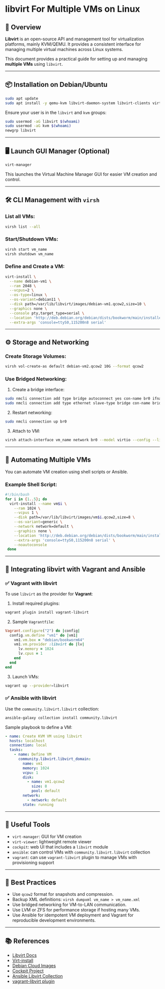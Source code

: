 # libvirt For Multiple VMs on Linux

## 🧾 Overview

**Libvirt** is an open-source API and management tool for virtualization platforms, mainly KVM/QEMU. It provides a consistent interface for managing multiple virtual machines across Linux systems.

This document provides a practical guide for setting up and managing **multiple VMs** using `libvirt`.

---

## 📦 Installation on Debian/Ubuntu

```bash
sudo apt update
sudo apt install -y qemu-kvm libvirt-daemon-system libvirt-clients virt-manager bridge-utils
```

Ensure your user is in the `libvirt` and `kvm` groups:

```bash
sudo usermod -aG libvirt $(whoami)
sudo usermod -aG kvm $(whoami)
newgrp libvirt
```

---

## 🖥️ Launch GUI Manager (Optional)

```bash
virt-manager
```

This launches the Virtual Machine Manager GUI for easier VM creation and control.

---

## 🛠️ CLI Management with `virsh`

### List all VMs:

```bash
virsh list --all
```

### Start/Shutdown VMs:

```bash
virsh start vm_name
virsh shutdown vm_name
```

### Define and Create a VM:

```bash
virt-install \
  --name debian-vm1 \
  --ram 2048 \
  --vcpus=2 \
  --os-type=linux \
  --os-variant=debian11 \
  --disk path=/var/lib/libvirt/images/debian-vm1.qcow2,size=10 \
  --graphics none \
  --console pty,target_type=serial \
  --location 'http://deb.debian.org/debian/dists/bookworm/main/installer-amd64/' \
  --extra-args 'console=ttyS0,115200n8 serial'
```

---

## ⚙️ Storage and Networking

### Create Storage Volumes:

```bash
virsh vol-create-as default debian-vm2.qcow2 10G --format qcow2
```

### Use Bridged Networking:

1. Create a bridge interface:

```bash
sudo nmcli connection add type bridge autoconnect yes con-name br0 ifname br0
sudo nmcli connection add type ethernet slave-type bridge con-name bridge-slave ifname enp1s0 master br0
```

2. Restart networking:

```bash
sudo nmcli connection up br0
```

3. Attach to VM:

```bash
virsh attach-interface vm_name network br0 --model virtio --config --live
```

---

## 🧰 Automating Multiple VMs

You can automate VM creation using shell scripts or Ansible.

### Example Shell Script:

```bash
#!/bin/bash
for i in {1..5}; do
  virt-install --name vm$i \
    --ram 1024 \
    --vcpus 1 \
    --disk path=/var/lib/libvirt/images/vm$i.qcow2,size=8 \
    --os-variant=generic \
    --network network=default \
    --graphics none \
    --location 'http://deb.debian.org/debian/dists/bookworm/main/installer-amd64/' \
    --extra-args 'console=ttyS0,115200n8 serial' \
    --noautoconsole
 done
```

---

## 🔄 Integrating libvirt with Vagrant and Ansible

### ✅ Vagrant with libvirt

To use `libvirt` as the provider for **Vagrant**:

1. Install required plugins:

```bash
vagrant plugin install vagrant-libvirt
```

2. Sample `Vagrantfile`:

```ruby
Vagrant.configure("2") do |config|
  config.vm.define "vm1" do |vm1|
    vm1.vm.box = "debian/bookworm64"
    vm1.vm.provider :libvirt do |lv|
      lv.memory = 1024
      lv.cpus = 1
    end
  end
end
```

3. Launch VMs:

```bash
vagrant up --provider=libvirt
```

### ✅ Ansible with libvirt

Use the `community.libvirt.libvirt` collection:

```bash
ansible-galaxy collection install community.libvirt
```

Sample playbook to define a VM:

```yaml
- name: Create KVM VM using libvirt
  hosts: localhost
  connection: local
  tasks:
    - name: Define VM
      community.libvirt.libvirt_domain:
        name: vm1
        memory: 1024
        vcpu: 1
        disk:
          - name: vm1.qcow2
            size: 8
            pool: default
        network:
          - network: default
        state: running
```

---

## 🧪 Useful Tools

* `virt-manager`: GUI for VM creation
* `virt-viewer`: lightweight remote viewer
* `cockpit`: web UI that includes a `libvirt` module
* `ansible`: can control VMs with `community.libvirt.libvirt` collection
* `vagrant`: can use `vagrant-libvirt` plugin to manage VMs with provisioning support

---

## 📌 Best Practices

* Use `qcow2` format for snapshots and compression.
* Backup XML definitions: `virsh dumpxml vm_name > vm_name.xml`
* Use bridged networking for VM-to-LAN communication.
* Use LVM or ZFS for performance storage if hosting many VMs.
* Use Ansible for idempotent VM deployment and Vagrant for reproducible development environments.

---

## 📚 References

* [Libvirt Docs](https://libvirt.org/)
* [Virt-install](https://linux.die.net/man/1/virt-install)
* [Debian Cloud Images](https://cloud.debian.org/images/cloud/)
* [Cockpit Project](https://cockpit-project.org/)
* [Ansible Libvirt Collection](https://docs.ansible.com/ansible/latest/collections/community/libvirt/)
* [vagrant-libvirt plugin](https://github.com/vagrant-libvirt/vagrant-libvirt)
